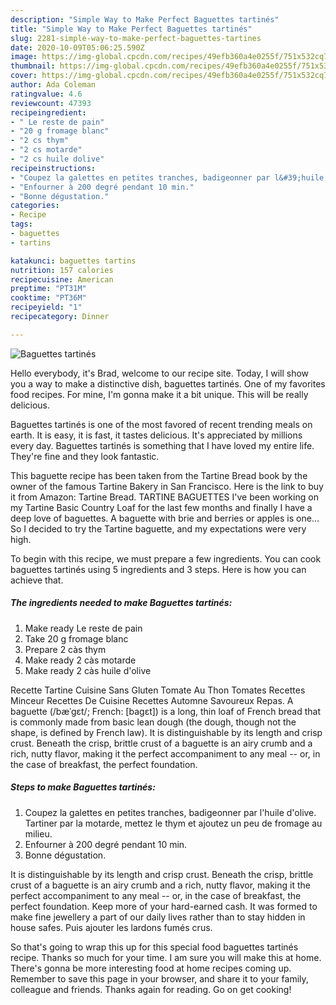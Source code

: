 ```yaml
---
description: "Simple Way to Make Perfect Baguettes tartinés"
title: "Simple Way to Make Perfect Baguettes tartinés"
slug: 2281-simple-way-to-make-perfect-baguettes-tartines
date: 2020-10-09T05:06:25.590Z
image: https://img-global.cpcdn.com/recipes/49efb360a4e0255f/751x532cq70/baguettes-tartines-photo-principale-de-la-recette.jpg
thumbnail: https://img-global.cpcdn.com/recipes/49efb360a4e0255f/751x532cq70/baguettes-tartines-photo-principale-de-la-recette.jpg
cover: https://img-global.cpcdn.com/recipes/49efb360a4e0255f/751x532cq70/baguettes-tartines-photo-principale-de-la-recette.jpg
author: Ada Coleman
ratingvalue: 4.6
reviewcount: 47393
recipeingredient:
- " Le reste de pain"
- "20 g fromage blanc"
- "2 cs thym"
- "2 cs motarde"
- "2 cs huile dolive"
recipeinstructions:
- "Coupez la galettes en petites tranches, badigeonner par l&#39;huile d&#39;olive. Tartiner par la motarde, mettez le thym et ajoutez un peu de fromage au milieu."
- "Enfourner à 200 degré pendant 10 min."
- "Bonne dégustation."
categories:
- Recipe
tags:
- baguettes
- tartins

katakunci: baguettes tartins 
nutrition: 157 calories
recipecuisine: American
preptime: "PT31M"
cooktime: "PT36M"
recipeyield: "1"
recipecategory: Dinner

---
```



![Baguettes tartinés](https://img-global.cpcdn.com/recipes/49efb360a4e0255f/751x532cq70/baguettes-tartines-photo-principale-de-la-recette.jpg)

Hello everybody, it's Brad, welcome to our recipe site. Today, I will show you a way to make a distinctive dish, baguettes tartinés. One of my favorites food recipes. For mine, I'm gonna make it a bit unique. This will be really delicious.

Baguettes tartinés is one of the most favored of recent trending meals on earth. It is easy, it is fast, it tastes delicious. It's appreciated by millions every day. Baguettes tartinés is something that I have loved my entire life. They're fine and they look fantastic.

This baguette recipe has been taken from the Tartine Bread book by the owner of the famous Tartine Bakery in San Francisco. Here is the link to buy it from Amazon: Tartine Bread. TARTINE BAGUETTES I&#39;ve been working on my Tartine Basic Country Loaf for the last few months and finally I have a deep love of baguettes. A baguette with brie and berries or apples is one… So I decided to try the Tartine baguette, and my expectations were very high.


To begin with this recipe, we must prepare a few ingredients. You can cook baguettes tartinés using 5 ingredients and 3 steps. Here is how you can achieve that.

<!--inarticleads1-->

##### The ingredients needed to make Baguettes tartinés:

1. Make ready  Le reste de pain
1. Take 20 g fromage blanc
1. Prepare 2 càs thym
1. Make ready 2 càs motarde
1. Make ready 2 càs huile d&#39;olive


Recette Tartine Cuisine Sans Gluten Tomate Au Thon Tomates Recettes Minceur Recettes De Cuisine Recettes Automne Savoureux Repas. A baguette (/bæˈɡɛt/; French: [baɡɛt]) is a long, thin loaf of French bread that is commonly made from basic lean dough (the dough, though not the shape, is defined by French law). It is distinguishable by its length and crisp crust. Beneath the crisp, brittle crust of a baguette is an airy crumb and a rich, nutty flavor, making it the perfect accompaniment to any meal -- or, in the case of breakfast, the perfect foundation. 

<!--inarticleads2-->

##### Steps to make Baguettes tartinés:

1. Coupez la galettes en petites tranches, badigeonner par l&#39;huile d&#39;olive. Tartiner par la motarde, mettez le thym et ajoutez un peu de fromage au milieu.
1. Enfourner à 200 degré pendant 10 min.
1. Bonne dégustation.


It is distinguishable by its length and crisp crust. Beneath the crisp, brittle crust of a baguette is an airy crumb and a rich, nutty flavor, making it the perfect accompaniment to any meal -- or, in the case of breakfast, the perfect foundation. Keep more of your hard-earned cash. It was formed to make fine jewellery a part of our daily lives rather than to stay hidden in house safes. Puis ajouter les lardons fumés crus. 

So that's going to wrap this up for this special food baguettes tartinés recipe. Thanks so much for your time. I am sure you will make this at home. There's gonna be more interesting food at home recipes coming up. Remember to save this page in your browser, and share it to your family, colleague and friends. Thanks again for reading. Go on get cooking!

